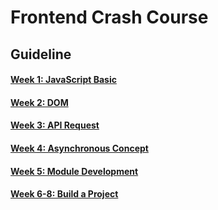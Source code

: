 # Frontend Crash Course

## Guideline
#### [Week 1: JavaScript Basic]()
#### [Week 2: DOM]()
#### [Week 3: API Request]()
#### [Week 4: Asynchronous Concept]()
#### [Week 5: Module Development]()
#### [Week 6-8: Build a Project]()